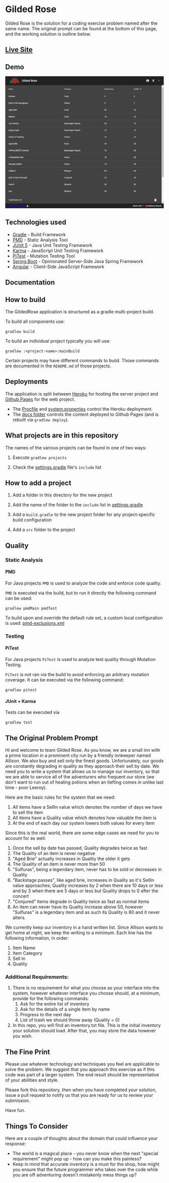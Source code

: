 # Gilded Rose
Gilded Rose is the solution for a coding exercise problem named after the same name.
The original prompt can be found at the bottom of this page, and the working solution is outline below.

## [Live Site](https://xmoose25x.github.io/GildedRose/)
## Demo
![Demo of GildedRose App](./resources/GildedRoseDemo.gif)

## Technologies used

* [Gradle](https://gradle.org/) - Build Framework
* [PMD](https://pmd.github.io/) - Static Analysis Tool
* [JUnit 5](https://junit.org/junit5/) - Java Unit Testing Framework
* [Karma](https://karma-runner.github.io/latest/index.html) - JavaScript Unit Testing Framework
* [PiTest](https://pitest.org/) - Mutation Testing Tool
* [Spring Boot](https://spring.io/projects/spring-boot) - Opinionated Server-Side Java Spring Framework 
* [Angular](https://angular.io/) - Client-Side JavaScript Framework

## Documentation

## How to build

The GildedRose application is structured as a gradle multi-project build. 

To build all components use:

`gradlew build`

To build an individual project typically you will use:

`gradlew :<project-name>:mainBuild`

Certain projects may have different commands to build. Those commands are documented in the 
`README.md` of those projects. 

## Deployments
The application is split between [Heroku](https://dashboard.heroku.com/) for hosting the server project
and [Github Pages](https://pages.github.com/) for the web project.

* The [Procfile](./Procfile) and [system.properties](./system.properties) control the Heroku deployment.
* The [docs folder](./docs) controls the content deployed to Github Pages (and is rebuilt via `gradlew deploy`).

## What projects are in this repository

The names of the various projects can be found in one of two ways:

1. Execute `gradlew projects`

1. Check the [settings.gradle](./settings.gradle) file's `include` list

## How to add a project

1. Add a folder in this directory for the new project

1. Add the name of the folder to the `include` list in [settings.gradle](./settings.gradle)

1. Add a `build.gradle` to the new project folder for any project-specific build configuration

1. Add a `src` folder to the project

## Quality

### Static Analysis

#### PMD

For Java projects `PMD` is used to analyze the code and enforce code quality. 

`PMD` is executed via the build, but to run it directly the following command can be used:

`gradlew pmdMain pmdTest`

To build upon and override the default rule set, a custom local configuration is used: [pmd-exclusions.xml](./resources/pmd-exclusions.xml)

### Testing

#### PiTest

For Java projects `PiTest` is used to analyze test quality through Mutation Testing. 

`PiTest` is not ran via the build to avoid enforcing an arbitrary mutation coverage. 
It can be executed via the following command:

`gradlew pitest`

#### JUnit + Karma

Tests can be executed via

`gradlew test`

## The Original Problem Prompt
Hi and welcome to team Gilded Rose. As you know, we are a small inn with a prime location in a prominent city run by a friendly innkeeper named Allison. We also buy and sell only the finest goods. Unfortunately, our goods are constantly degrading in quality as they approach their sell by date. We need you to write a system that allows us to manage our inventory, so that we are able to service all of the adventurers who frequent our store (we don't want to run out of healing potions when an tiefling comes in unlike last time - poor Leeroy).

Here are the basic rules for the system that we need:

1. All items have a SellIn value which denotes the number of days we have to sell the item
2. All items have a Quality value which denotes how valuable the item is
3. At the end of each day our system lowers both values for every item

Since this is the real world, there are some edge cases we need for you to account for as well:

1. Once the sell by date has passed, Quality degrades twice as fast
2. The Quality of an item is never negative
3. "Aged Brie" actually increases in Quality the older it gets
4. The Quality of an item is never more than 50
5. "Sulfuras", being a legendary item, never has to be sold or decreases in Quality
6. "Backstage passes", like aged brie, increases in Quality as it's SellIn value approaches; Quality increases by 2 when there are 10 days or less and by 3 when there are 5 days or less but Quality drops to 0 after the concert
7. "Conjured" items degrade in Quality twice as fast as normal items
8. An item can never have its Quality increase above 50, however "Sulfuras" is a legendary item and as such its Quality is 80 and it never alters.

We currently keep our inventory in a hand written list. Since Allison wants to get home at night, we keep the writing to a minimum. Each line has the following information, in order:

1. Item Name
2. Item Category
3. Sell In
4. Quality

### Additional Requirements:
1. There is no requirement for what you choose as your interface into the system, however whatever interface you choose should, at a minimum, provide for the following commands:
	1. Ask for the entire list of inventory
	2. Ask for the details of a single item by name
	3. Progress to the next day
	4. List of trash we should throw away (Quality = 0)
2. In this repo, you will find an inventory.txt file. This is the initial inventory your solution should load. After that, you may store the data however you wish.

## The Fine Print
Please use whatever technology and techniques you feel are applicable to solve the problem. We suggest that you approach this exercise as if this code was part of a larger system. The end result should be representative of your abilities and style.

Please fork this repository, then when you have completed your solution, issue a pull request to notify us that you are ready for us to review your submission.

Have fun.

## Things To Consider
Here are a couple of thoughts about the domain that could influence your response:

* The world is a magical place - you never know when the next "special requirement" might pop up - how can you make this painless?
* Keep in mind that accurate inventory is a must for the shop, how might you ensure that the future programmer who takes over the code while you are off adventuring doesn't mistakenly mess things up?
